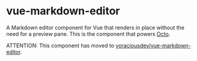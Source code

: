 # vue-markdown-editor

A Markdown editor component for Vue that renders in place without the need for a preview pane. This is the component that powers [Octo](https://github.com/writewithocto/octo).

ATTENTION: This component has moved to [voraciousdev/vue-markdown-editor](https://github.com/voraciousdev/vue-markdown-editor).
